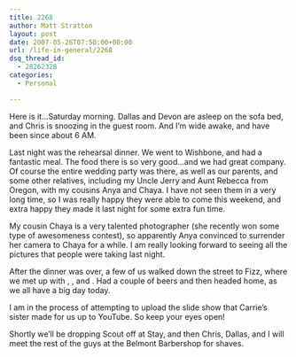```yaml
---
title: 2268
author: Matt Stratton
layout: post
date: 2007-05-26T07:50:00+00:00
url: /life-in-general/2268
dsq_thread_id:
  - 28262328
categories:
  - Personal

---
```

Here is it&#8230;Saturday morning. Dallas and Devon are asleep on the sofa bed, and Chris is snoozing in the guest room. And I&#8217;m wide awake, and have been since about 6 AM.

Last night was the rehearsal dinner. We went to Wishbone, and had a fantastic meal. The food there is so very good&#8230;and we had great company. Of course the entire wedding party was there, as well as our parents, and some other relatives, including my Uncle Jerry and Aunt Rebecca from Oregon, with my cousins Anya and Chaya. I have not seen them in a very long time, so I was really happy they were able to come this weekend, and extra happy they made it last night for some extra fun time.

My cousin Chaya is a very talented photographer (she recently won some type of awesomeness contest), so apparently Anya convinced to surrender her camera to Chaya for a while. I am really looking forward to seeing all the pictures that people were taking last night.

After the dinner was over, a few of us walked down the street to Fizz, where we met up with , , and . Had a couple of beers and then headed home, as we all have a big day today.

I am in the process of attempting to upload the slide show that Carrie&#8217;s sister made for us up to YouTube. So keep your eyes open!

Shortly we&#8217;ll be dropping Scout off at Stay, and then Chris, Dallas, and I will meet the rest of the guys at the Belmont Barbershop for shaves.